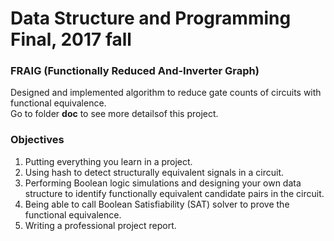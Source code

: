 # Data Structure and Programming Final, 2017 fall
### FRAIG (Functionally Reduced And-Inverter Graph)

Designed and implemented algorithm to reduce gate counts of circuits with functional equivalence.</br>
Go to folder **doc** to see more detailsof this project.

### Objectives

1. Putting everything you learn in a project.
2. Using hash to detect structurally equivalent signals in a circuit.
3. Performing Boolean logic simulations and designing your own data structure to identify functionally equivalent candidate pairs in the circuit.
4. Being able to call Boolean Satisfiability (SAT) solver to prove the functional equivalence.
5. Writing a professional project report.
